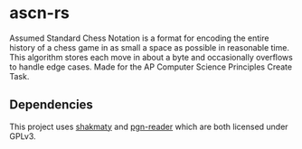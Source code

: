 # ascn-rs

Assumed Standard Chess Notation is a format for encoding the entire history of a chess game in as small a space as possible in reasonable time. This algorithm stores each move in about a byte and occasionally overflows to handle edge cases. Made for the AP Computer Science Principles Create Task.

## Dependencies

This project uses [shakmaty](https://crates.io/crates/shakmaty) and [pgn-reader](https://crates.io/crates/pgn-reader) which are both licensed under GPLv3.
